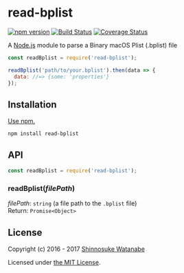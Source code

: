 # read-bplist

[![npm version](https://img.shields.io/npm/v/read-bplist.svg)](https://www.npmjs.com/package/read-bplist)
[![Build Status](https://travis-ci.org/shinnn/read-bplist.svg?branch=master)](https://travis-ci.org/shinnn/read-bplist)
[![Coverage Status](https://img.shields.io/coveralls/shinnn/read-bplist.svg)](https://coveralls.io/github/shinnn/is-gist-starred?branch=master)

A [Node.js](https://nodejs.org/) module to parse a Binary macOS Plist (.bplist) file

```javascript
const readBplist = require('read-bplist');

readBplist('path/to/your.bplist').then(data => {
  data: //=> {some: 'properties'}
});
```

## Installation

[Use npm.](https://docs.npmjs.com/cli/install)

```
npm install read-bplist
```

## API

```javascript
const readBplist = require('read-bplist');
```

### readBplist(*filePath*)

*filePath*: `string` (a file path to the `.bplist` file)  
Return: `Promise<Object>`

## License

Copyright (c) 2016 - 2017 [Shinnosuke Watanabe](https://github.com/shinnn)

Licensed under [the MIT License](./LICENSE).
